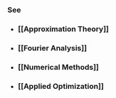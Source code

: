 ---
---

### See

- ### [[Approximation Theory]]

- ### [[Fourier Analysis]]

- ### [[Numerical Methods]]

- ### [[Applied Optimization]]